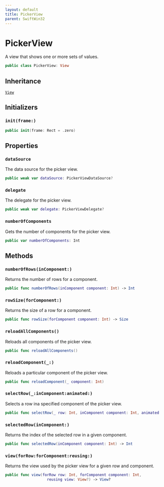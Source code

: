 ```yaml
---
layout: default
title: PickerView
parent: SwiftWin32
---
```

# PickerView

A view that shows one or more sets of values.

``` swift
public class PickerView: View 
```

## Inheritance

[`View`](https://compnerd.github.io/swift-win32/SwiftWin32/View)

## Initializers

### `init(frame:)`

``` swift
public init(frame: Rect = .zero) 
```

## Properties

### `dataSource`

The data source for the picker view.

``` swift
public weak var dataSource: PickerViewDataSource?
```

### `delegate`

The delegate for the picker view.

``` swift
public weak var delegate: PickerViewDelegate?
```

### `numberOfComponents`

Gets the number of components for the picker view.

``` swift
public var numberOfComponents: Int 
```

## Methods

### `numberOfRows(inComponent:)`

Returns the number of rows for a component.

``` swift
public func numberOfRows(inComponent component: Int) -> Int 
```

### `rowSize(forComponent:)`

Returns the size of a row for a component.

``` swift
public func rowSize(forComponent component: Int) -> Size 
```

### `reloadAllComponents()`

Reloads all components of the picker view.

``` swift
public func reloadAllComponents() 
```

### `reloadComponent(_:)`

Reloads a particular component of the picker view.

``` swift
public func reloadComponent(_ component: Int) 
```

### `selectRow(_:inComponent:animated:)`

Selects a row ina  specified component of the picker view.

``` swift
public func selectRow(_ row: Int, inComponent component: Int, animated: Bool) 
```

### `selectedRow(inComponent:)`

Returns the index of the selected row in a given component.

``` swift
public func selectedRow(inComponent component: Int) -> Int 
```

### `view(forRow:forComponent:reusing:)`

Returns the view used by the picker view for a given row and component.

``` swift
public func view(forRow row: Int, forComponent component: Int,
                   reusing view: View?) -> View? 
```
